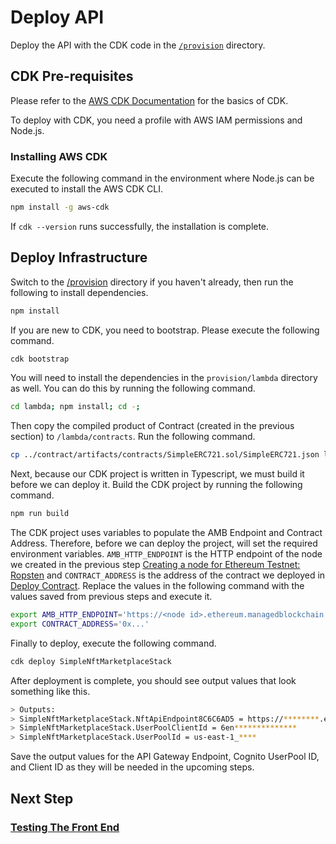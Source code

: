 # Deploy API

Deploy the API with the CDK code in the [`/provision`](/provision/) directory.

## CDK Pre-requisites

Please refer to the [AWS CDK Documentation](https://docs.aws.amazon.com/cdk/api/latest/)
for the basics of CDK.

To deploy with CDK, you need a profile with AWS IAM permissions and Node.js.

### Installing AWS CDK

Execute the following command in the environment where Node.js can be executed
to install the AWS CDK CLI.

```bash
npm install -g aws-cdk
```

If `cdk --version` runs successfully, the installation is complete.

## Deploy Infrastructure

Switch to the [/provision](/provision) directory if you haven't already, then
run the following to install dependencies.

```bash
npm install
```

If you are new to CDK, you need to bootstrap. Please execute the following command.

```bash
cdk bootstrap
```

You will need to install the dependencies in the `provision/lambda` directory
as well. You can do this by running the following command.

```bash
cd lambda; npm install; cd -;
```

Then copy the compiled product of Contract (created in the previous section)
to `/lambda/contracts`. Run the following command.

```bash
cp ../contract/artifacts/contracts/SimpleERC721.sol/SimpleERC721.json lambda/contracts/.
```

Next, because our CDK project is written in Typescript, we must build it before we can
deploy it.  Build the CDK project by running the following command.

```bash
npm run build
```

The CDK project uses variables to populate the AMB Endpoint and Contract Address.
Therefore, before we can deploy the project, will set the required environment variables.
`AMB_HTTP_ENDPOINT` is the HTTP endpoint of the node we created in the previous
step [Creating a node for Ethereum Testnet: Ropsten][1] and `CONTRACT_ADDRESS` is
the address of the contract we deployed in [Deploy Contract][2].
Replace the values in the following command with the values saved from
previous steps and execute it.

```bash
export AMB_HTTP_ENDPOINT='https://<node id>.ethereum.managedblockchain.<region>.amazonaws.com'
export CONTRACT_ADDRESS='0x...'
```

Finally to deploy, execute the following command.

```bash
cdk deploy SimpleNftMarketplaceStack
```

After deployment is complete, you should see output values that look something like this.

```bash
> Outputs:
> SimpleNftMarketplaceStack.NftApiEndpoint8C6C6AD5 = https://********.execute-api.us-east-1.amazonaws.com/prod/
> SimpleNftMarketplaceStack.UserPoolClientId = 6en**************
> SimpleNftMarketplaceStack.UserPoolId = us-east-1_****
```

Save the output values for the API Gateway Endpoint, Cognito UserPool ID, and Client ID
as they will be needed in the upcoming steps.

## Next Step

### [Testing The Front End][3]

[1]:./DOCS_01_CREATE_AMB.md
[2]:./DOCS_02_DEPLOY_CONTRACT.md
[3]:./DOCS_04_FRONTEND.md
